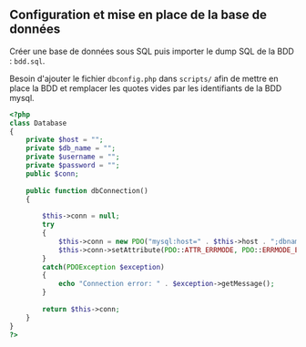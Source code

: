 ## Configuration et mise en place de la base de données

Créer une base de données sous SQL puis importer le dump SQL de la BDD : `bdd.sql`. 

Besoin d'ajouter le fichier `dbconfig.php` dans `scripts/` afin de mettre en place la BDD et remplacer les quotes vides par les identifiants de la BDD mysql.

```php
<?php
class Database
{   
    private $host = "";
    private $db_name = "";
    private $username = "";
    private $password = "";
    public $conn;
     
    public function dbConnection()
    {
     
        $this->conn = null;    
        try
        {
            $this->conn = new PDO("mysql:host=" . $this->host . ";dbname=" . $this->db_name, $this->username, $this->password);
            $this->conn->setAttribute(PDO::ATTR_ERRMODE, PDO::ERRMODE_EXCEPTION);   
        }
        catch(PDOException $exception)
        {
            echo "Connection error: " . $exception->getMessage();
        }
         
        return $this->conn;
    }
}
?>
```
